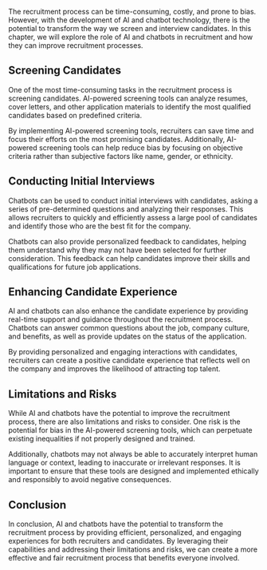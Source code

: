 
The recruitment process can be time-consuming, costly, and prone to bias. However, with the development of AI and chatbot technology, there is the potential to transform the way we screen and interview candidates. In this chapter, we will explore the role of AI and chatbots in recruitment and how they can improve recruitment processes.

Screening Candidates
--------------------

One of the most time-consuming tasks in the recruitment process is screening candidates. AI-powered screening tools can analyze resumes, cover letters, and other application materials to identify the most qualified candidates based on predefined criteria.

By implementing AI-powered screening tools, recruiters can save time and focus their efforts on the most promising candidates. Additionally, AI-powered screening tools can help reduce bias by focusing on objective criteria rather than subjective factors like name, gender, or ethnicity.

Conducting Initial Interviews
-----------------------------

Chatbots can be used to conduct initial interviews with candidates, asking a series of pre-determined questions and analyzing their responses. This allows recruiters to quickly and efficiently assess a large pool of candidates and identify those who are the best fit for the company.

Chatbots can also provide personalized feedback to candidates, helping them understand why they may not have been selected for further consideration. This feedback can help candidates improve their skills and qualifications for future job applications.

Enhancing Candidate Experience
------------------------------

AI and chatbots can also enhance the candidate experience by providing real-time support and guidance throughout the recruitment process. Chatbots can answer common questions about the job, company culture, and benefits, as well as provide updates on the status of the application.

By providing personalized and engaging interactions with candidates, recruiters can create a positive candidate experience that reflects well on the company and improves the likelihood of attracting top talent.

Limitations and Risks
---------------------

While AI and chatbots have the potential to improve the recruitment process, there are also limitations and risks to consider. One risk is the potential for bias in the AI-powered screening tools, which can perpetuate existing inequalities if not properly designed and trained.

Additionally, chatbots may not always be able to accurately interpret human language or context, leading to inaccurate or irrelevant responses. It is important to ensure that these tools are designed and implemented ethically and responsibly to avoid negative consequences.

Conclusion
----------

In conclusion, AI and chatbots have the potential to transform the recruitment process by providing efficient, personalized, and engaging experiences for both recruiters and candidates. By leveraging their capabilities and addressing their limitations and risks, we can create a more effective and fair recruitment process that benefits everyone involved.
